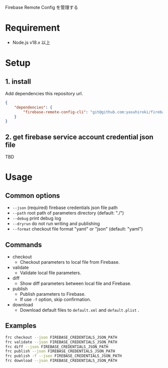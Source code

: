 Firebase Remote Config を管理する

# Requirement

- Node.js v18.x 以上

# Setup

## 1. install

Add dependencies this repository url.

```json
{
    "dependencies": {
        "firebase-remote-config-cli": "git@github.com:yasuhiroki/firebase-remote-config-cli.git"
    }
}
```

## 2. get firebase service account credential json file

TBD

# Usage

## Common options

- `--json` (required) firebase credentials json file path
- `--path` root path of parameters directory (default: "./")
- `--debug` print debug log
- `--dryrun` do not run writing and publishing
- `--format` checkout file format "yaml" or "json" (default: "yaml")

## Commands

- checkout
    - Checkout parameters to local file from Firebase.
- validate
    - Validate local file parameters.
- diff
    - Show diff parameters between local file and Firebase.
- publish
    - Publish parameters to Firebase.
    - If use `-f` option, skip confirmation.
- download
    - Download default files to `default.xml` and `default.plist` .


## Examples

```bash
frc checkout --json FIREBASE_CREDENTIALS_JSON_PATH
frc validate --json FIREBASE_CREDENTIALS_JSON_PATH
frc diff --json FIREBASE_CREDENTIALS_JSON_PATH
frc publish --json FIREBASE_CREDENTIALS_JSON_PATH
frc publish -f --json FIREBASE_CREDENTIALS_JSON_PATH
frc download --json FIREBASE_CREDENTIALS_JSON_PATH
```
